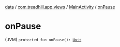 [data](../../index.md) / [com.treadhill.app.views](../index.md) / [MainActivity](index.md) / [onPause](./on-pause.md)

# onPause

(JVM) `protected fun onPause(): `[`Unit`](https://kotlinlang.org/api/latest/jvm/stdlib/kotlin/-unit/index.html)